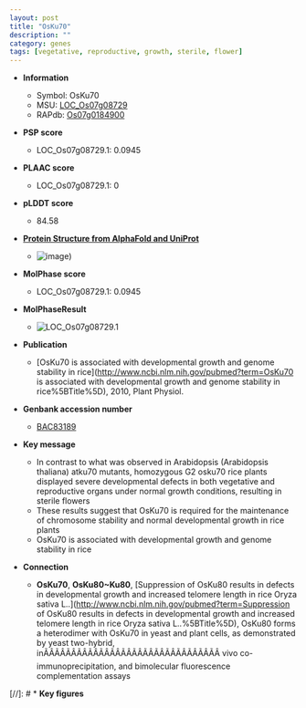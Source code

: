 ```yaml
---
layout: post
title: "OsKu70"
description: ""
category: genes
tags: [vegetative, reproductive, growth, sterile, flower]
---
```


* **Information**  
    + Symbol: OsKu70  
    + MSU: [LOC_Os07g08729](http://rice.plantbiology.msu.edu/cgi-bin/ORF_infopage.cgi?orf=LOC_Os07g08729)  
    + RAPdb: [Os07g0184900](http://rapdb.dna.affrc.go.jp/viewer/gbrowse_details/irgsp1?name=Os07g0184900)  

* **PSP score**  
    + LOC_Os07g08729.1: 0.0945 

* **PLAAC score**  
    + LOC_Os07g08729.1: 0 

* **pLDDT score**
    + 84.58

* **[Protein Structure from AlphaFold and UniProt](https://www.uniprot.org/uniprotkb/Q7F1M0/entry#structure)**
    + ![image](https://ricepsp.github.io/images/Q7/AF-Q7F1M0-F1.png))

* **MolPhase score**
    + LOC_Os07g08729.1: 0.0945

* **MolPhaseResult**
    + ![LOC_Os07g08729.1](https://ricepsp.github.io/pictures/LOC_Os07g/LOC_Os07g08729.1.png)

* **Publication**  
    + [OsKu70 is associated with developmental growth and genome stability in rice](http://www.ncbi.nlm.nih.gov/pubmed?term=OsKu70 is associated with developmental growth and genome stability in rice%5BTitle%5D), 2010, Plant Physiol.

* **Genbank accession number**  
    + [BAC83189](http://www.ncbi.nlm.nih.gov/nuccore/BAC83189)

* **Key message**  
    + In contrast to what was observed in Arabidopsis (Arabidopsis thaliana) atku70 mutants, homozygous G2 osku70 rice plants displayed severe developmental defects in both vegetative and reproductive organs under normal growth conditions, resulting in sterile flowers
    + These results suggest that OsKu70 is required for the maintenance of chromosome stability and normal developmental growth in rice plants
    + OsKu70 is associated with developmental growth and genome stability in rice

* **Connection**  
    + __OsKu70__, __OsKu80~Ku80__, [Suppression of OsKu80 results in defects in developmental growth and increased telomere length in rice Oryza sativa L..](http://www.ncbi.nlm.nih.gov/pubmed?term=Suppression of OsKu80 results in defects in developmental growth and increased telomere length in rice Oryza sativa L..%5BTitle%5D), OsKu80 forms a heterodimer with OsKu70 in yeast and plant cells, as demonstrated by yeast two-hybrid, inÃÂÃÂÃÂÃÂÃÂÃÂÃÂÃÂÃÂÃÂÃÂÃÂÃÂÃÂÃÂÃÂ vivo co-immunoprecipitation, and bimolecular fluorescence complementation assays

[//]: # * **Key figures**  



